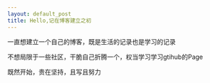 ```yaml
---
layout: default_post
title: Hello,记在博客建立之初
---
```


一直想建立一个自己的博客，既是生活的记录也是学习的记录

不想局限于一些社区，干脆自己折腾一个，权当学习学习gtihub的Page

既然开始，贵在坚持，且写且努力
